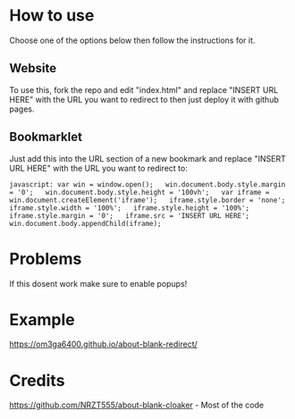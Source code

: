 # How to use
Choose one of the options below then follow the instructions for it.

## Website
To use this, fork the repo and edit "index.html" and replace "INSERT URL HERE" with the URL you want to redirect to then just deploy it with github pages.

## Bookmarklet
Just add this into the URL section of a new bookmark and replace "INSERT URL HERE" with the URL you want to redirect to:

```
javascript: var win = window.open();   win.document.body.style.margin = '0';   win.document.body.style.height = '100vh';   var iframe = win.document.createElement('iframe');   iframe.style.border = 'none';   iframe.style.width = '100%';   iframe.style.height = '100%';   iframe.style.margin = '0';   iframe.src = 'INSERT URL HERE';   win.document.body.appendChild(iframe);
```

# Problems
If this dosent work make sure to enable popups!

# Example
https://om3ga6400.github.io/about-blank-redirect/

# Credits
https://github.com/NRZT555/about-blank-cloaker - Most of the code
